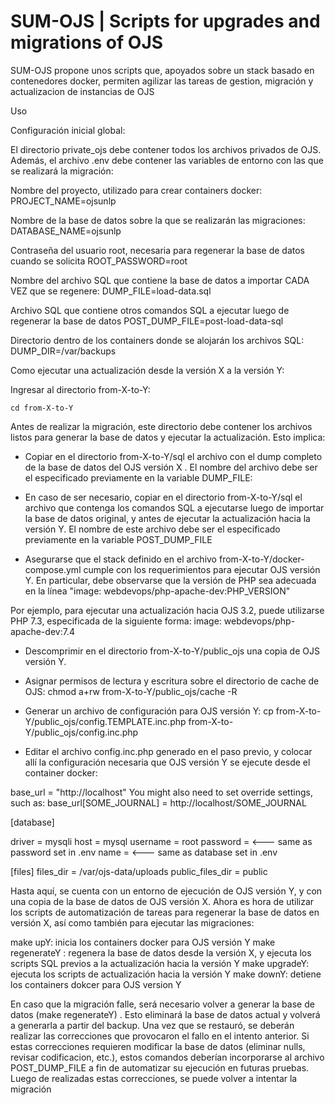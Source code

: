 # SUM-OJS | Scripts for upgrades and migrations of OJS 

SUM-OJS propone unos scripts que, apoyados sobre un stack basado en contenedores docker, permiten agilizar las tareas de gestion, migración y actualizacion de instancias de OJS


Uso

Configuración inicial global:

El directorio private_ojs debe contener todos los archivos privados de OJS.
Además, el archivo .env debe contener las variables de entorno con las que se realizará la migración:

Nombre del proyecto, utilizado para crear containers docker:
PROJECT_NAME=ojsunlp

Nombre de la base de datos sobre la que se realizarán las migraciones:
DATABASE_NAME=ojsunlp

Contraseña del usuario root, necesaria para regenerar la base de datos cuando se solicita
ROOT_PASSWORD=root

Nombre del archivo SQL que contiene la base de datos a importar CADA VEZ que se regenere:
DUMP_FILE=load-data.sql

Archivo SQL que contiene otros comandos SQL a ejecutar luego de regenerar la base de datos
POST_DUMP_FILE=post-load-data-sql

Directorio dentro de los containers donde se alojarán los archivos SQL:
DUMP_DIR=/var/backups


Como ejecutar una actualización desde la versión X a la versión Y:

Ingresar al directorio from-X-to-Y:

```cd from-X-to-Y```

Antes de realizar la migración, este directorio debe contener los archivos listos para generar la base de datos y ejecutar la actualización. Esto implica:

- Copiar en el directorio from-X-to-Y/sql el archivo con el dump completo de la base de datos del OJS versión X . El nombre del archivo debe ser el especificado previamente en la variable DUMP_FILE:

- En caso de ser necesario, copiar en el directorio from-X-to-Y/sql el archivo que contenga los comandos SQL a ejecutarse luego de importar la base de datos original, y antes de ejecutar la actualización hacia la versión Y. El nombre de este archivo debe ser el especificado previamente en la variable POST_DUMP_FILE

- Asegurarse que el stack definido en el archivo from-X-to-Y/docker-compose.yml cumple con los requerimientos para ejecutar OJS versión Y. En particular, debe observarse que la versión de PHP sea adecuada en la línea "image: webdevops/php-apache-dev:PHP_VERSION" 

Por ejemplo, para ejecutar una actualización hacia OJS 3.2, puede utilizarse PHP 7.3, especificada de la siguiente forma:
image: webdevops/php-apache-dev:7.4


- Descomprimir en el directorio from-X-to-Y/public_ojs una copia de OJS versión Y. 

- Asignar permisos de lectura y escritura sobre el directorio de cache de OJS:
chmod a+rw from-X-to-Y/public_ojs/cache -R

- Generar un archivo de configuración para OJS versión Y:
cp from-X-to-Y/public_ojs/config.TEMPLATE.inc.php from-X-to-Y/public_ojs/config.inc.php

- Editar el archivo config.inc.php generado en el paso previo, y colocar allí la configuración necesaria que OJS versión Y se ejecute desde el container docker:

base_url = "http://localhost"
You might also need to set override settings, such as:
base_url[SOME_JOURNAL] = http://localhost/SOME_JOURNAL

[database]

driver = mysqli
host =  mysql
username = root
password = <--- same as password set in .env
name = <--- same as database set in .env

[files]
files_dir = /var/ojs-data/uploads
public_files_dir = public



Hasta aquí, se cuenta con un entorno de ejecución de OJS versión Y, y con una copia de la base de datos de OJS versión X. Ahora es hora de utilizar los scripts de automatización de tareas para regenerar la base de datos en versión X, así como también para ejecutar las migraciones:

make upY: inicia los containers docker para OJS versión Y
make regenerateY  :  regenera la base de datos desde la versión X, y ejecuta los scripts SQL previos a la actualización hacia la versión Y
make upgradeY: ejecuta los scripts de actualización hacia la versión Y
make downY: detiene los containers dokcer para OJS version Y


En caso que la migración falle, será necesario volver a generar la base de datos (make regenerateY) . Esto eliminará la base de datos actual y volverá a generarla a partir del backup. Una vez que se restauró, se deberán realizar las correcciones que provocaron el fallo en el intento anterior. Si estas correcciones requieren modificar la base de datos (eliminar nulls, revisar codificacion, etc.), estos comandos deberían incorporarse al archivo POST_DUMP_FILE a fin de automatizar su ejecución en futuras pruebas.
Luego de realizadas estas correcciones, se puede volver a intentar la migración


